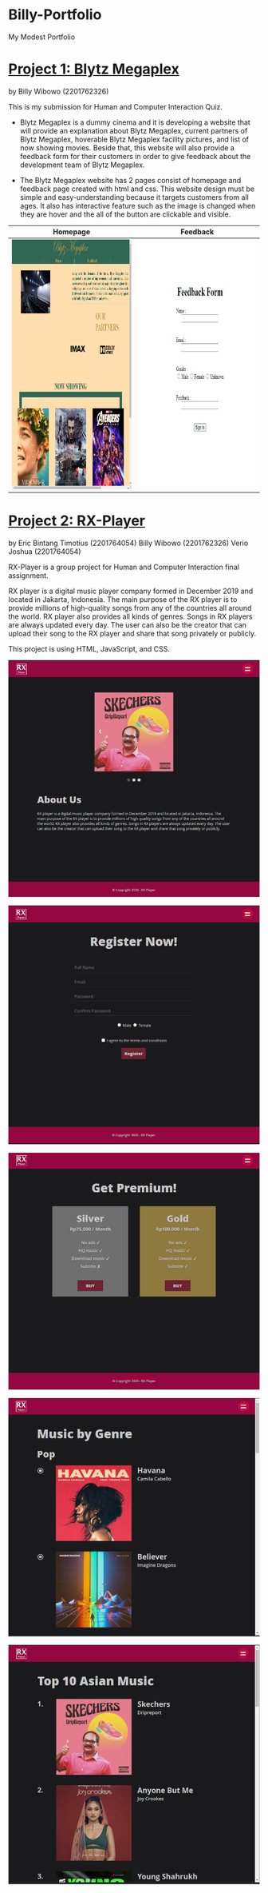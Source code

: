 # Billy-Portfolio
My Modest Portfolio



# [Project 1: Blytz Megaplex](https://github.com/billywibowo7/Blytz-Megaplex)
by Billy Wibowo (2201762326)

This is my submission for Human and Computer Interaction Quiz.

- Blytz Megaplex is a dummy cinema and it is developing a website that will provide an explanation about Blytz Megaplex, 
current partners of Blytz Megaplex, hoverable Blytz Megaplex facility pictures, and list of now showing movies.
Beside that, this website will also provide a feedback form for their customers in order to give feedback about the development team
of Blytz Megaplex.

- The Blytz Megaplex website has 2 pages consist of homepage and feedback page created with html and css. 
This website design must be simple and easy-understanding because it targets customers from all ages. It also has interactive feature such as
the image is changed when they are hover and the all of the button are clickable and visible. 


| Homepage | Feedback |
|:--------:|:--------:|
|<img src="https://github.com/billywibowo7/Billy-Portfolio/blob/master-branch/images/homepageblytz.png?raw=true" alt="Homepage" height="500" width="350"> | <img src="https://github.com/billywibowo7/Billy-Portfolio/blob/master-branch/images/feedbackblytz.png?raw=true" alt="Feedback" height="500" width="350"> |





# [Project 2: RX-Player](https://github.com/billywibowo7/RX-player)
by Eric Bintang Timotius (2201764054)
   Billy Wibowo (2201762326)
   Verio Joshua (2201764054)


RX-Player is a group project for Human and Computer Interaction final assignment.

RX player is a digital music player company formed in December 2019 and located in Jakarta, Indonesia. The main purpose of the RX player is to provide millions of high-quality songs from any of the countries all around the world. RX player also provides all kinds of genres. Songs in RX players are always updated every day. The user can also be the creator that can upload their song to the RX player and share that song privately or publicly.

This project is using HTML, JavaScript, and CSS.



![](https://github.com/billywibowo7/Billy-Portfolio/blob/master-branch/images/rxplayerAboutUs.png)


![](https://github.com/billywibowo7/Billy-Portfolio/blob/master-branch/images/resgistration.png)


![](https://github.com/billywibowo7/Billy-Portfolio/blob/master-branch/images/membership.png)


![](https://github.com/billywibowo7/Billy-Portfolio/blob/master-branch/images/musicbyGenre.png)


![](https://github.com/billywibowo7/Billy-Portfolio/blob/master-branch/images/top10music.png)
